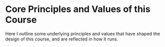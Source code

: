 # Core Principles and Values of this Course

Here I outline some underlying principles and values that have shaped the design of this course, and are reflected in how it runs. 

